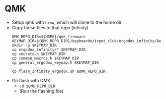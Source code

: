 # QMK


- Setup qmk with `brew`, which will clone to the home dir
- Copy these files to that repo (infinity)
  ```
  QMK_REPO_DIR=${HOME}/qmk_firmware
  KEYMAP_DIR=${QMK_REPO_DIR}/keyboards/input_club/ergodox_infinity/keymaps/thetomcraig
  mkdir -p $KEYMAP_DIR
  cp ergodox_infinity/* $KEYMAP_DIR
  cp secrets.h $KEYMAP_DIR
  cp common_macros.h $KEYMAP_DIR
  cp general_ergodox_keymap.h $KEYMAP_DIR

  cp flash_infinity_ergodox.sh $QMK_REPO_DIR
  ```
- Go flash with QMK
  - `cd $QMK_REPO_DIR`
  - (Run the flashing file)

